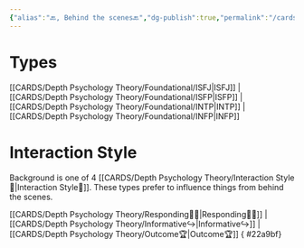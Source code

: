 ```yaml
---
{"alias":"🔙, Behind the scenes🔙","dg-publish":true,"permalink":"/cards/depth-psychology-theory/background/","dgPassFrontmatter":true,"created":"2023-01-12T15:17:41.487+01:00","updated":"2023-04-27T21:48:15.073+02:00"}
---
```



# Types
[[CARDS/Depth Psychology Theory/Foundational/ISFJ\|ISFJ]] | [[CARDS/Depth Psychology Theory/Foundational/ISFP\|ISFP]] | [[CARDS/Depth Psychology Theory/Foundational/INTP\|INTP]] | [[CARDS/Depth Psychology Theory/Foundational/INFP\|INFP]]

# Interaction Style

Background is one of 4 [[CARDS/Depth Psychology Theory/Interaction Style💬\|Interaction Style💬]]. These types prefer to influence things from behind the scenes. 

[[CARDS/Depth Psychology Theory/Responding🧘‍♂️\|Responding🧘‍♂️]] | [[CARDS/Depth Psychology Theory/Informative↪️\|Informative↪️]] | [[CARDS/Depth Psychology Theory/Outcome🏆\|Outcome🏆]]
{ #22a9bf}


